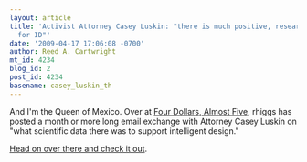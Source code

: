 ```yaml
---
layout: article
title: 'Activist Attorney Casey Luskin: "there is much positive, research-based evidence
  for ID"'
date: '2009-04-17 17:06:08 -0700'
author: Reed A. Cartwright
mt_id: 4234
blog_id: 2
post_id: 4234
basename: casey_luskin_th
---
```

And I'm the Queen of Mexico.  Over at [Four Dollars, Almost Five](http://fourdollarsalmostfive.blogspot.com/), rhiggs has posted a month or more long email exchange with Attorney Casey Luskin on "what scientific data there was to support intelligent design."

[Head on over there and check it out](http://fourdollarsalmostfive.blogspot.com/2009/04/casey-luskin-email-debate_18.html).
